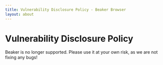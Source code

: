 ```yaml
---
title: Vulnerability Disclosure Policy - Beaker Browser
layout: about
---
```


<div class="container super-narrow">

  <h1>Vulnerability Disclosure Policy</h1>
<p>Beaker is no longer supported. Please use it at your own risk, as we are not fixing any bugs!</p>
